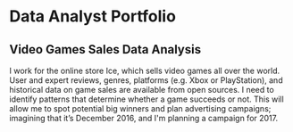 # Data Analyst Portfolio

## Video Games Sales Data Analysis

I work for the online store Ice, which sells video games all over the world. 
User and expert reviews, genres, platforms (e.g. Xbox or PlayStation), 
and historical data on game sales are available from open sources. 
I need to identify patterns that determine whether a game succeeds or not. 
This will allow me to spot potential big winners and plan advertising campaigns; 
imagining that it’s December 2016, and I'm planning a campaign for 2017.

